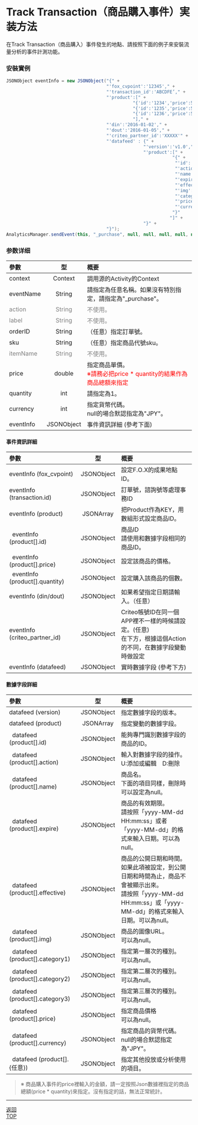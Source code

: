 # Track Transaction（商品購入事件）実装方法

在Track Transaction（商品購入）事件發生的地點、請按照下面的例子來安裝流量分析的事件計測功能。

### 安裝實例

```java
JSONObject eventInfo = new JSONObject("{" +
                                      "'fox_cvpoint':'12345'," +
                                      "'transaction_id':'ABCDFE’," +
                                      "'product':[" +
                                                "{'id':'1234','price':550,'quantity':1}," +
                                                "{'id':'1235','price':550,'quantity':2}," +
                                                "{'id':'1236','price':550,'quantity':2}" +
                                                "]," +
                                      "'din':'2016-01-02'," +
                                      "'dout':'2016-01-05'," +
                                      "'criteo_partner_id':'XXXXX'" +
                                      "'datafeed' : {" +
                                                    "'version':'v1.0'," +
                                                    "'product':[" +
                                                               "{" +
                                                                "'id':'12345'" +
                                                                "'action':'U'" +
                                                                "'name':'icecreame'" +
                                                                "'expire':'2016-10-31'" +
                                                                "'effective':'2016-04-01'" +
                                                                "'img':'http://pngimg.com/upload/ice_cream_PNG5099.png'" +
                                                                "'category1':'food'" +
                                                                "'price':'2750'" +
                                                                "'currency':'JPY'"
                                                               "}"
                                                              "]" +
                                                    "}" +
                                      "}");
AnalyticsManager.sendEvent(this, "_purchase", null, null, null, null, null, 2750, 5, "JPY",　eventInfo);
```

### 参数详细

| 參數 | 型 | 概要 |
|:----------|:-----------:|:------------|
|context|Context|調用源的Activity的Context|
|eventName|String|請指定為任意名稱。如果沒有特別指定，請指定為"_purchase"。|
|<span style="color:grey">action|<span style="color:grey">String|<span style="color:grey">不使用。|
|<span style="color:grey">label|<span style="color:grey">String|<span style="color:grey">不使用。|
|orderID|String|（任意）指定訂單號。|
|sku|String|（任意）指定商品代號sku。|
|<span style="color:grey">itemName|<span style="color:grey">String|<span style="color:grey">不使用。|
|price|double|指定商品單價。<br><span style="color:red">※請務必把price * quantity的結果作為商品總額來指定|
|quantity|int|請指定為1。|
|currency|int|指定貨幣代碼。<br>null的場合默認指定為"JPY"。|
|eventInfo|JSONObject|事件資訊詳細 (參考下面)|

#### 事件資訊詳細

| 參數 | 型 | 概要 |
|:----------|:-----------:|:------------|
|eventInfo (fox_cvpoint)|JSONObject|設定F.O.X的成果地點ID。|
|eventInfo (transaction.id)|JSONObject|訂單號，諮詢號等處理事務ID|
|eventInfo (product)|JSONArray|把Product作為KEY，用數組形式設定商品ID。|
|&nbsp;&nbsp;eventInfo (product[].id)|JSONObject|商品ID<br>請使用和數據字段相同的商品ID。|
|&nbsp;&nbsp;eventInfo (product[].price)|JSONObject|設定該商品的價格。|
|&nbsp;&nbsp;eventInfo (product[].quantity)|JSONObject|設定購入該商品的個數。|
|eventInfo (din/dout)|JSONObject|如果希望指定日期請輸入。（任意）|
|eventInfo (criteo_partner_id)|JSONObject|Criteo帳號ID在同一個APP裡不一樣的時候請設定。(任意)<br>在下方，根據這個Action的不同，在數據字段變動時做設定|
|eventInfo (datafeed)|JSONObject|實時數據字段 (參考下方)|

#### 數據字段詳細

| 參數 | 型 | 概要 |
|:----------|:-----------:|:------------|
|datafeed (version)|JSONObject|指定數據字段的版本。|
|datafeed (product)|JSONArray|指定變動的數據字段。|
|&nbsp;&nbsp;datafeed (product[].id)|JSONObject|能夠專門識別數據字段的商品的ID。|
|&nbsp;&nbsp;datafeed (product[].action)|JSONObject|輸入對數據字段的操作。<br>U:添加或編輯　D:刪除|
|&nbsp;&nbsp;datafeed (product[].name)|JSONObject|商品名。<br>下面的項目同樣，刪除時可以設定為null。|
|&nbsp;&nbsp;datafeed (product[].expire)|JSONObject|商品的有效期限。<br>請按照「yyyy-MM-dd HH:mm:ss」或者「yyyy-MM-dd」的格式來輸入日期。可以為null。|
|&nbsp;&nbsp;datafeed (product[].effective)|JSONObject|商品的公開日期和時間。<br>如果此項被設定，到公開日期和時間為止，商品不會被顯示出來。<br>請按照「yyyy-MM-dd HH:mm:ss」或「yyyy-MM-dd」的格式來輸入日期。可以為null。|
|&nbsp;&nbsp;datafeed (product[].img)|JSONObject|商品的圖像URL。<br>可以為null。|
|&nbsp;&nbsp;datafeed (product[].category1)|JSONObject|指定第一層次的種別。<br>可以為null。|
|&nbsp;&nbsp;datafeed (product[].category2)|JSONObject|指定第二層次的種別。<br>可以為null。|
|&nbsp;&nbsp;datafeed (product[].category3)|JSONObject|指定第三層次的種別。<br>可以為null。|
|&nbsp;&nbsp;datafeed (product[].price)|JSONObject|指定商品價格<br>可以為null。|
|&nbsp;&nbsp;datafeed (product[].currency)|JSONObject|指定商品的貨幣代碼。<br>null的場合默認指定為"JPY"。|
|&nbsp;&nbsp;datafeed (product[].{任意})|JSONObject|指定其他投放或分析使用的項目。|

> ※ 商品購入事件的price裡輸入的金額，請一定按照Json數據裡指定的商品總額(price * quantity)來指定。沒有指定的話，無法正常統計。


---
[返回](3.x/lang/zh-tw/doc/fox_engagement/README.md)<br>
[TOP](/lang/zh-tw/README.md)
